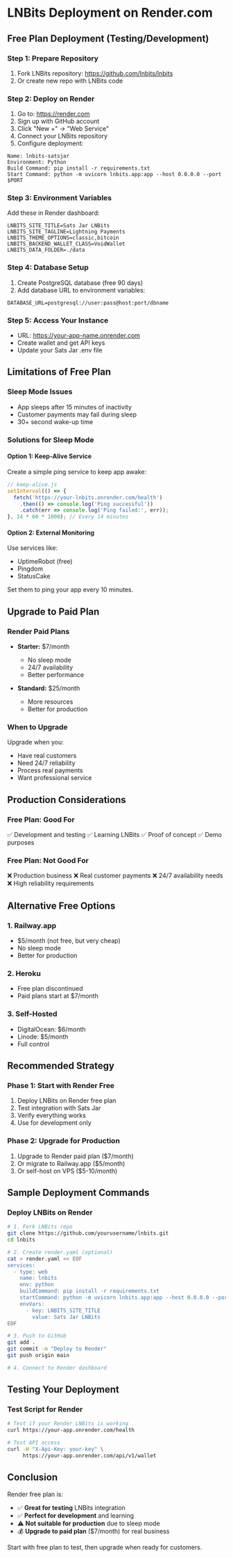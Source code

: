 # LNBits Deployment on Render.com

## Free Plan Deployment (Testing/Development)

### Step 1: Prepare Repository
1. Fork LNBits repository: https://github.com/lnbits/lnbits
2. Or create new repo with LNBits code

### Step 2: Deploy on Render
1. Go to: https://render.com
2. Sign up with GitHub account
3. Click "New +" → "Web Service"
4. Connect your LNBits repository
5. Configure deployment:

```
Name: lnbits-satsjar
Environment: Python
Build Command: pip install -r requirements.txt
Start Command: python -m uvicorn lnbits.app:app --host 0.0.0.0 --port $PORT
```

### Step 3: Environment Variables
Add these in Render dashboard:

```
LNBITS_SITE_TITLE=Sats Jar LNBits
LNBITS_SITE_TAGLINE=Lightning Payments
LNBITS_THEME_OPTIONS=classic,bitcoin
LNBITS_BACKEND_WALLET_CLASS=VoidWallet
LNBITS_DATA_FOLDER=./data
```

### Step 4: Database Setup
1. Create PostgreSQL database (free 90 days)
2. Add database URL to environment variables:
```
DATABASE_URL=postgresql://user:pass@host:port/dbname
```

### Step 5: Access Your Instance
- URL: https://your-app-name.onrender.com
- Create wallet and get API keys
- Update your Sats Jar .env file

## Limitations of Free Plan

### Sleep Mode Issues
- App sleeps after 15 minutes of inactivity
- Customer payments may fail during sleep
- 30+ second wake-up time

### Solutions for Sleep Mode

#### Option 1: Keep-Alive Service
Create a simple ping service to keep app awake:

```javascript
// keep-alive.js
setInterval(() => {
  fetch('https://your-lnbits.onrender.com/health')
    .then(() => console.log('Ping successful'))
    .catch(err => console.log('Ping failed:', err));
}, 14 * 60 * 1000); // Every 14 minutes
```

#### Option 2: External Monitoring
Use services like:
- UptimeRobot (free)
- Pingdom
- StatusCake

Set them to ping your app every 10 minutes.

## Upgrade to Paid Plan

### Render Paid Plans
- **Starter:** $7/month
  - No sleep mode
  - 24/7 availability
  - Better performance
  
- **Standard:** $25/month
  - More resources
  - Better for production

### When to Upgrade
Upgrade when you:
- Have real customers
- Need 24/7 reliability
- Process real payments
- Want professional service

## Production Considerations

### Free Plan: Good For
✅ Development and testing
✅ Learning LNBits
✅ Proof of concept
✅ Demo purposes

### Free Plan: Not Good For
❌ Production business
❌ Real customer payments
❌ 24/7 availability needs
❌ High reliability requirements

## Alternative Free Options

### 1. Railway.app
- $5/month (not free, but very cheap)
- No sleep mode
- Better for production

### 2. Heroku
- Free plan discontinued
- Paid plans start at $7/month

### 3. Self-Hosted
- DigitalOcean: $6/month
- Linode: $5/month
- Full control

## Recommended Strategy

### Phase 1: Start with Render Free
1. Deploy LNBits on Render free plan
2. Test integration with Sats Jar
3. Verify everything works
4. Use for development only

### Phase 2: Upgrade for Production
1. Upgrade to Render paid plan ($7/month)
2. Or migrate to Railway.app ($5/month)
3. Or self-host on VPS ($5-10/month)

## Sample Deployment Commands

### Deploy LNBits on Render
```bash
# 1. Fork LNBits repo
git clone https://github.com/yourusername/lnbits.git
cd lnbits

# 2. Create render.yaml (optional)
cat > render.yaml << EOF
services:
  - type: web
    name: lnbits
    env: python
    buildCommand: pip install -r requirements.txt
    startCommand: python -m uvicorn lnbits.app:app --host 0.0.0.0 --port \$PORT
    envVars:
      - key: LNBITS_SITE_TITLE
        value: Sats Jar LNBits
EOF

# 3. Push to GitHub
git add .
git commit -m "Deploy to Render"
git push origin main

# 4. Connect to Render dashboard
```

## Testing Your Deployment

### Test Script for Render
```bash
# Test if your Render LNBits is working
curl https://your-app.onrender.com/health

# Test API access
curl -H "X-Api-Key: your-key" \
     https://your-app.onrender.com/api/v1/wallet
```

## Conclusion

Render free plan is:
- ✅ **Great for testing** LNBits integration
- ✅ **Perfect for development** and learning
- ⚠️ **Not suitable for production** due to sleep mode
- 💰 **Upgrade to paid plan** ($7/month) for real business

Start with free plan to test, then upgrade when ready for customers.
